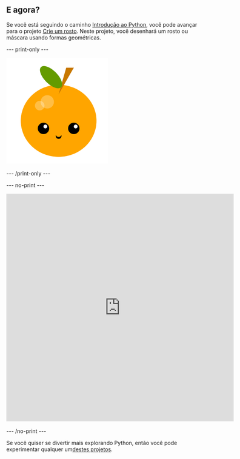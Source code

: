 ## E agora?

Se você está seguindo o caminho [Introdução ao Python](https://projects.raspberrypi.org/en/raspberrypi/python-intro), você pode avançar para o projeto [Crie um rosto](https://projects.raspberrypi.org/en/projects/make-a-face). Neste projeto, você desenhará um rosto ou máscara usando formas geométricas.

--- print-only ---

![Faça um projeto de rosto](images/make-a-face-project.png)

--- /print-only ---

--- no-print ---

<iframe src="https://editor.raspberrypi.org/en/embed/viewer/fruit-face-example" width="600" height="600" frameborder="0" marginwidth="0" marginheight="0" allowfullscreen>
</iframe>

--- /no-print ---

Se você quiser se divertir mais explorando Python, então você pode experimentar qualquer um[destes projetos](https://projects.raspberrypi.org/en/projects?software%5B%5D=python).
